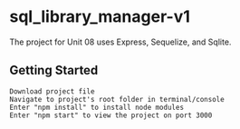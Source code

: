 # sql_library_manager-v1
 The project for Unit 08 uses Express, Sequelize, and Sqlite. 

## Getting Started
    Download project file
    Navigate to project's root folder in terminal/console
    Enter "npm install" to install node modules
    Enter "npm start" to view the project on port 3000



